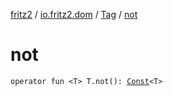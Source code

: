 [fritz2](../../index.md) / [io.fritz2.dom](../index.md) / [Tag](index.md) / [not](./not.md)

# not

`operator fun <T> T.not(): `[`Const`](../../io.fritz2.binding/-const/index.md)`<T>`